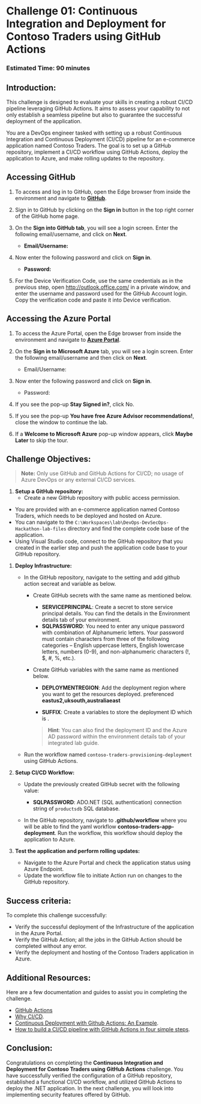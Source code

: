 # Challenge 01: Continuous Integration and Deployment for Contoso Traders using GitHub Actions

### Estimated Time: 90 minutes

## Introduction:
This challenge is designed to evaluate your skills in creating a robust CI/CD pipeline leveraging GitHub Actions. It aims to assess your capability to not only establish a seamless pipeline but also to guarantee the successful deployment of the application.

You are a DevOps engineer tasked with setting up a robust Continuous Integration and Continuous Deployment (CI/CD) pipeline for an e-commerce application named Contoso Traders. The goal is to set up a GitHub repository, implement a CI/CD workflow using GitHub Actions, deploy the application to Azure, and make rolling updates to the repository.

## Accessing GitHub

1. To access and log in to GitHub, open the Edge browser from inside the environment and navigate to **[GitHub](https://github.com/)**.

2. Sign in to GitHub by clicking on the **Sign in** button in the top right corner of the GitHub home page.

3. On the **Sign into GitHub tab**, you will see a login screen. Enter the following email/username, and click on **Next**.

   - **Email/Username:** <inject key="GitHubUsername"></inject>

1. Now enter the following password and click on **Sign in**.

   - **Password:** <inject key="GitHubPassword"></inject>

1. For the Device Verification Code, use the same credentials as in the previous step, open http://outlook.office.com/ in a private window, and enter the username and password used for the GitHub Account login. Copy the verification code and paste it into Device verification.

## Accessing the Azure Portal

1. To access the Azure Portal, open the Edge browser from inside the environment and navigate to **[Azure Portal](https://portal.azure.com)**.

1. On the **Sign in to Microsoft Azure** tab, you will see a login screen. Enter the following email/username and then click on **Next**. 

   * Email/Username: <inject key="AzureAdUserEmail"></inject>
        
1. Now enter the following password and click on **Sign in**.

   * Password: <inject key="AzureAdUserPassword"></inject>
     
1. If you see the pop-up **Stay Signed in?**, click No.

1. If you see the pop-up **You have free Azure Advisor recommendations!**, close the window to continue the lab.

1. If a **Welcome to Microsoft Azure** pop-up window appears, click **Maybe Later** to skip the tour.

## Challenge Objectives:

>**Note:** Only use GitHub and GitHub Actions for CI/CD; no usage of Azure DevOps or any external CI/CD services.

1. **Setup a GitHub repository:**
   - Create a new GitHub repository with public access permission.
     
<validation step="5b252fb5-a2f0-4c4c-8b1d-af806a115039" />

   - You are provided with an e-commerce application named Contoso Traders, which needs to be deployed and hosted on Azure.
   - You can navigate to the `C:\Workspaces\lab\DevOps-DevSecOps-Hackathon-lab-files` directory and find the complete code base of the application.
   - Using Visual Studio code, connect to the GitHub repository that you created in the earlier step and push the application code base to your GitHub repository.

<validation step="d239841d-b8fe-43cb-8170-54bf67f11c8c" />

1. **Deploy Infrastructure:**
   - In the GitHub repository, navigate to the setting and add github action secreat and variable as below.
     - Create GitHub secrets with the same name as mentioned below.
        - **SERVICEPRINCIPAL**: Create a secret to store service principal details. You can find the details in the Environment details tab of your environment.
        - **SQLPASSWORD**: You need to enter any unique password with combination of Alphanumeric letters. Your password must contain characters from three of the following categories – English uppercase letters, English lowercase letters, numbers (0-9), and non-alphanumeric characters (!, $, #, %, etc.).
     
     - Create GitHub variables with the same name as mentioned below.   
        - **DEPLOYMENTREGION**: Add the deployment region where you want to get the resources deployed. preferenced **eastus2,uksouth,australiaeast**
      
        - **SUFFIX**: Create a variables to store the deployment ID which is **<inject key="DeploymentID" enableCopy="false" />**.
       
       >**Hint**: You can also find the deployment ID and the Azure AD password within the environment details tab of your integrated lab guide.

   
   -  Run the workflow named `contoso-traders-provisioning-deployment` using GitHub Actions.
      
2. **Setup CI/CD Workflow:**

   - Update the previously created GitHub secret with the following value:
      - **SQLPASSWORD**: ADO.NET (SQL authentication) connection string of `productsdb` SQL database.

   - In the GitHub repository, navigate to  **.github/workflow** where you will be able to find the yaml workflow **contoso-traders-app-deployment**. Run the workflow, this workflow should deploy the application to Azure. 
  
3. **Test the application and perform rolling updates:**
   - Navigate to the Azure Portal and check the application status using Azure Endpoint.
   - Update the workflow file to initiate Action run on changes to the GitHub repository.
  
## Success criteria:
To complete this challenge successfully:

- Verify the successful deployment of the Infrastructure of the application in the Azure Portal.
- Verify the GitHub Action; all the jobs in the GitHub Action should be completed without any error.
- Verify the deployment and hosting of the Contoso Traders application in Azure.

## Additional Resources:

Here are a few documentation and guides to assist you in completing the challenge.
- [GitHub Actions](https://docs.github.com/en/actions)
- [Why CI/CD](https://resources.github.com/ci-cd/).
- [Continuous Deployment with Github Actions: An Example](https://www.dolthub.com/blog/2020-11-23-continous-deployment-with-github-actions/).
- [How to build a CI/CD pipeline with GitHub Actions in four simple steps](https://github.blog/2022-02-02-build-ci-cd-pipeline-github-actions-four-steps/).


## Conclusion:
Congratulations on completing the **Continuous Integration and Deployment for Contoso Traders using GitHub Actions** challenge. You have successfully verified the configuration of a GitHub repository, established a functional CI/CD workflow, and utilized GitHub Actions to deploy the .NET application. In the next challenge, you will look into implementing security features offered by GitHub.




